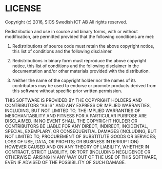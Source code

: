 # LICENSE #

 Copyright (c) 2016, SICS Swedish ICT AB
 All rights reserved.

  Redistribution and use in source and binary forms, with or without 
  modification, are permitted provided that the following conditions 
  are met:
 
  1. Redistributions of source code must retain the above copyright notice, 
     this list of conditions and the following disclaimer.
 
  2. Redistributions in binary form must reproduce the above copyright notice, 
     this list of conditions and the following disclaimer in the documentation 
     and/or other materials provided with the distribution.
 
  3. Neither the name of the copyright holder nor the names of its
     contributors may be used to endorse or promote products derived from
     this software without specific prior written permission.
 
  THIS SOFTWARE IS PROVIDED BY THE COPYRIGHT HOLDERS AND CONTRIBUTORS 
  "AS IS" AND ANY EXPRESS OR IMPLIED WARRANTIES, INCLUDING, BUT NOT 
  LIMITED TO, THE IMPLIED WARRANTIES OF MERCHANTABILITY AND FITNESS FOR 
  A PARTICULAR PURPOSE ARE DISCLAIMED. IN NO EVENT SHALL THE COPYRIGHT 
  HOLDER OR CONTRIBUTORS BE LIABLE FOR ANY DIRECT, INDIRECT, INCIDENTAL, 
  SPECIAL, EXEMPLARY, OR CONSEQUENTIAL DAMAGES (INCLUDING, BUT NOT 
  LIMITED TO, PROCUREMENT OF SUBSTITUTE GOODS OR SERVICES; LOSS OF USE, 
  DATA, OR PROFITS; OR BUSINESS INTERRUPTION) HOWEVER CAUSED AND ON ANY 
  THEORY OF LIABILITY, WHETHER IN CONTRACT, STRICT LIABILITY, OR TORT 
  (INCLUDING NEGLIGENCE OR OTHERWISE) ARISING IN ANY WAY OUT OF THE USE 
  OF THIS SOFTWARE, EVEN IF ADVISED OF THE POSSIBILITY OF SUCH DAMAGE.

